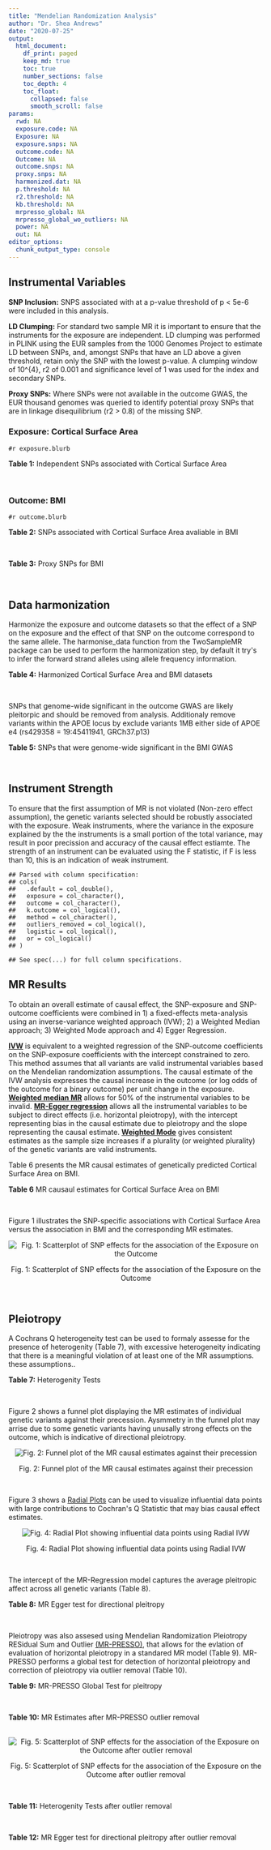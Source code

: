 ```yaml
---
title: "Mendelian Randomization Analysis"
author: "Dr. Shea Andrews"
date: "2020-07-25"
output:
  html_document:
    df_print: paged
    keep_md: true
    toc: true
    number_sections: false
    toc_depth: 4
    toc_float:
      collapsed: false
      smooth_scroll: false
params:
  rwd: NA
  exposure.code: NA
  Exposure: NA
  exposure.snps: NA
  outcome.code: NA
  Outcome: NA
  outcome.snps: NA
  proxy.snps: NA
  harmonized.dat: NA
  p.threshold: NA
  r2.threshold: NA
  kb.threshold: NA
  mrpresso_global: NA
  mrpresso_global_wo_outliers: NA
  power: NA
  out: NA
editor_options:
  chunk_output_type: console
---
```







## Instrumental Variables
**SNP Inclusion:** SNPS associated with at a p-value threshold of p < 5e-6 were included in this analysis.
<br>

**LD Clumping:** For standard two sample MR it is important to ensure that the instruments for the exposure are independent. LD clumping was performed in PLINK using the EUR samples from the 1000 Genomes Project to estimate LD between SNPs, and, amongst SNPs that have an LD above a given threshold, retain only the SNP with the lowest p-value. A clumping window of 10^{4}, r2 of 0.001 and significance level of 1 was used for the index and secondary SNPs.
<br>

**Proxy SNPs:** Where SNPs were not available in the outcome GWAS, the EUR thousand genomes was queried to identify potential proxy SNPs that are in linkage disequilibrium (r2 > 0.8) of the missing SNP.
<br>

### Exposure: Cortical Surface Area
`#r exposure.blurb`
<br>

**Table 1:** Independent SNPs associated with Cortical Surface Area
<div data-pagedtable="false">
  <script data-pagedtable-source type="application/json">
{"columns":[{"label":["SNP"],"name":[1],"type":["chr"],"align":["left"]},{"label":["CHROM"],"name":[2],"type":["dbl"],"align":["right"]},{"label":["POS"],"name":[3],"type":["dbl"],"align":["right"]},{"label":["REF"],"name":[4],"type":["chr"],"align":["left"]},{"label":["ALT"],"name":[5],"type":["chr"],"align":["left"]},{"label":["AF"],"name":[6],"type":["dbl"],"align":["right"]},{"label":["BETA"],"name":[7],"type":["dbl"],"align":["right"]},{"label":["SE"],"name":[8],"type":["dbl"],"align":["right"]},{"label":["Z"],"name":[9],"type":["dbl"],"align":["right"]},{"label":["P"],"name":[10],"type":["dbl"],"align":["right"]},{"label":["N"],"name":[11],"type":["dbl"],"align":["right"]},{"label":["TRAIT"],"name":[12],"type":["chr"],"align":["left"]}],"data":[{"1":"rs2490556","2":"1","3":"2021284","4":"T","5":"A","6":"0.3155","7":"583.9623","8":"122.1531","9":"4.780577","10":"1.748e-06","11":"32068","12":"Cortical_Surface_Area"},{"1":"rs4846200","2":"1","3":"9752648","4":"C","5":"T","6":"0.4191","7":"628.7473","8":"124.9738","9":"5.031033","10":"4.878e-07","11":"32068","12":"Cortical_Surface_Area"},{"1":"rs499688","2":"1","3":"61396649","4":"T","5":"C","6":"0.3482","7":"-583.8940","8":"123.5536","9":"-4.725840","10":"2.292e-06","11":"31582","12":"Cortical_Surface_Area"},{"1":"rs6673449","2":"1","3":"160043698","4":"A","5":"G","6":"0.5681","7":"-552.9050","8":"110.5323","9":"-5.002200","10":"5.668e-07","11":"32176","12":"Cortical_Surface_Area"},{"1":"rs12137969","2":"1","3":"242289357","4":"G","5":"A","6":"0.2412","7":"-585.5512","8":"128.0273","9":"-4.573643","10":"4.793e-06","11":"32176","12":"Cortical_Surface_Area"},{"1":"rs10927043","2":"1","3":"243762208","4":"C","5":"T","6":"0.1826","7":"719.0735","8":"141.2684","9":"5.090123","10":"3.578e-07","11":"32176","12":"Cortical_Surface_Area"},{"1":"rs57415181","2":"2","3":"48707841","4":"G","5":"C","6":"0.1447","7":"-834.6022","8":"159.4070","9":"-5.235668","10":"1.644e-07","11":"32176","12":"Cortical_Surface_Area"},{"1":"rs10496091","2":"2","3":"61482261","4":"G","5":"A","6":"0.2777","7":"-642.6331","8":"121.0228","9":"-5.310017","10":"1.096e-07","11":"32176","12":"Cortical_Surface_Area"},{"1":"rs12630663","2":"3","3":"28007315","4":"T","5":"C","6":"0.4117","7":"632.8110","8":"111.2125","9":"5.690110","10":"1.270e-08","11":"32176","12":"Cortical_Surface_Area"},{"1":"rs34464850","2":"3","3":"141721762","4":"G","5":"C","6":"0.1534","7":"1233.1854","8":"152.7201","9":"8.074807","10":"6.758e-16","11":"31984","12":"Cortical_Surface_Area"},{"1":"rs11938781","2":"4","3":"17924734","4":"T","5":"C","6":"0.1648","7":"-719.1710","8":"150.5519","9":"-4.776900","10":"1.780e-06","11":"32176","12":"Cortical_Surface_Area"},{"1":"rs10029872","2":"4","3":"40350763","4":"T","5":"C","6":"0.5251","7":"508.7590","8":"109.6122","9":"4.641440","10":"3.460e-06","11":"32176","12":"Cortical_Surface_Area"},{"1":"rs2301718","2":"4","3":"106009763","4":"G","5":"A","6":"0.2269","7":"737.2212","8":"132.3556","9":"5.570004","10":"2.547e-08","11":"32176","12":"Cortical_Surface_Area"},{"1":"rs386424","2":"5","3":"81092787","4":"T","5":"G","6":"0.3008","7":"656.5430","8":"120.0422","9":"5.469270","10":"4.519e-08","11":"32176","12":"Cortical_Surface_Area"},{"1":"rs7715167","2":"5","3":"170778824","4":"T","5":"C","6":"0.6143","7":"662.7540","8":"119.1375","9":"5.562930","10":"2.653e-08","11":"32068","12":"Cortical_Surface_Area"},{"1":"rs2802295","2":"6","3":"108926496","4":"A","5":"G","6":"0.6207","7":"714.5850","8":"112.9897","9":"6.324340","10":"2.543e-10","11":"32176","12":"Cortical_Surface_Area"},{"1":"rs11759026","2":"6","3":"126792095","4":"A","5":"G","6":"0.2376","7":"1301.5200","8":"134.6156","9":"9.668420","10":"4.106e-22","11":"31907","12":"Cortical_Surface_Area"},{"1":"rs139849708","2":"6","3":"127369230","4":"T","5":"C","6":"0.0297","7":"-2237.8300","8":"422.1224","9":"-5.301370","10":"1.149e-07","11":"22951","12":"Cortical_Surface_Area"},{"1":"rs6463758","2":"7","3":"8117636","4":"A","5":"G","6":"0.5382","7":"560.9860","8":"112.3815","9":"4.991800","10":"5.982e-07","11":"32176","12":"Cortical_Surface_Area"},{"1":"rs149352678","2":"7","3":"54920906","4":"C","5":"T","6":"0.0991","7":"967.7266","8":"191.5244","9":"5.052759","10":"4.355e-07","11":"32176","12":"Cortical_Surface_Area"},{"1":"rs42035","2":"7","3":"92239531","4":"A","5":"G","6":"0.2454","7":"-610.3230","8":"127.8222","9":"-4.774780","10":"1.799e-06","11":"32176","12":"Cortical_Surface_Area"},{"1":"rs41563","2":"7","3":"104852654","4":"G","5":"A","6":"0.3385","7":"586.6639","8":"116.3776","9":"5.041038","10":"4.630e-07","11":"32176","12":"Cortical_Surface_Area"},{"1":"rs10251751","2":"7","3":"156021770","4":"C","5":"T","6":"0.6639","7":"538.0782","8":"116.0343","9":"4.637234","10":"3.531e-06","11":"32176","12":"Cortical_Surface_Area"},{"1":"rs76650567","2":"8","3":"78242034","4":"C","5":"T","6":"0.0870","7":"-902.8657","8":"194.8981","9":"-4.632501","10":"3.613e-06","11":"32176","12":"Cortical_Surface_Area"},{"1":"rs66702753","2":"9","3":"103010947","4":"A","5":"C","6":"0.2493","7":"-593.2390","8":"128.8921","9":"-4.602600","10":"4.172e-06","11":"32176","12":"Cortical_Surface_Area"},{"1":"rs10817864","2":"9","3":"118968579","4":"C","5":"T","6":"0.5739","7":"531.0956","8":"111.2505","9":"4.773872","10":"1.807e-06","11":"32176","12":"Cortical_Surface_Area"},{"1":"rs12357321","2":"10","3":"21790476","4":"G","5":"A","6":"0.3206","7":"-698.7452","8":"119.6461","9":"-5.840100","10":"5.217e-09","11":"32176","12":"Cortical_Surface_Area"},{"1":"rs1628768","2":"10","3":"105012994","4":"T","5":"C","6":"0.2386","7":"972.9780","8":"132.0048","9":"7.370780","10":"1.696e-13","11":"32176","12":"Cortical_Surface_Area"},{"1":"rs17543864","2":"11","3":"92556100","4":"G","5":"A","6":"0.3264","7":"-623.9150","8":"116.9886","9":"-5.333126","10":"9.654e-08","11":"32176","12":"Cortical_Surface_Area"},{"1":"rs3217901","2":"12","3":"4405389","4":"A","5":"G","6":"0.4221","7":"593.5960","8":"114.7165","9":"5.174460","10":"2.286e-07","11":"32176","12":"Cortical_Surface_Area"},{"1":"rs2066827","2":"12","3":"12871099","4":"T","5":"G","6":"0.2333","7":"-862.4130","8":"159.9581","9":"-5.391500","10":"6.987e-08","11":"24138","12":"Cortical_Surface_Area"},{"1":"rs7975351","2":"12","3":"53902190","4":"G","5":"A","6":"0.4740","7":"611.0487","8":"113.5536","9":"5.381148","10":"7.401e-08","11":"31319","12":"Cortical_Surface_Area"},{"1":"rs10876864","2":"12","3":"56401085","4":"G","5":"A","6":"0.5774","7":"-628.5901","8":"112.6859","9":"-5.578250","10":"2.430e-08","11":"31319","12":"Cortical_Surface_Area"},{"1":"rs10878349","2":"12","3":"66327632","4":"A","5":"G","6":"0.5100","7":"-1039.9900","8":"110.4866","9":"-9.412850","10":"4.829e-21","11":"32176","12":"Cortical_Surface_Area"},{"1":"rs35227403","2":"12","3":"68216239","4":"T","5":"A","6":"0.0588","7":"-1271.7821","8":"253.6458","9":"-5.014008","10":"5.331e-07","11":"32176","12":"Cortical_Surface_Area"},{"1":"rs111855983","2":"12","3":"80052550","4":"T","5":"C","6":"0.1319","7":"-818.6420","8":"177.5492","9":"-4.610790","10":"4.011e-06","11":"28185","12":"Cortical_Surface_Area"},{"1":"rs2195243","2":"12","3":"102922986","4":"G","5":"C","6":"0.2196","7":"-769.2254","8":"142.2462","9":"-5.407704","10":"6.384e-08","11":"29708","12":"Cortical_Surface_Area"},{"1":"rs34011931","2":"13","3":"111077516","4":"A","5":"G","6":"0.3280","7":"538.2090","8":"117.7182","9":"4.572010","10":"4.831e-06","11":"32176","12":"Cortical_Surface_Area"},{"1":"rs6572878","2":"14","3":"23435333","4":"T","5":"C","6":"0.3997","7":"-574.9920","8":"113.9565","9":"-5.045710","10":"4.518e-07","11":"31790","12":"Cortical_Surface_Area"},{"1":"rs76801057","2":"14","3":"99728448","4":"C","5":"T","6":"0.0263","7":"2036.7834","8":"429.5486","9":"4.741683","10":"2.119e-06","11":"23846","12":"Cortical_Surface_Area"},{"1":"rs4265798","2":"16","3":"70636616","4":"T","5":"A","6":"0.9332","7":"-1221.0588","8":"263.6357","9":"-4.631614","10":"3.628e-06","11":"30025","12":"Cortical_Surface_Area"},{"1":"rs7207463","2":"17","3":"16004259","4":"A","5":"G","6":"0.5620","7":"-519.7640","8":"110.5676","9":"-4.700870","10":"2.591e-06","11":"32176","12":"Cortical_Surface_Area"},{"1":"rs6505216","2":"17","3":"29206421","4":"G","5":"T","6":"0.2375","7":"652.8106","8":"142.8638","9":"4.569461","10":"4.890e-06","11":"31430","12":"Cortical_Surface_Area"},{"1":"rs79600142","2":"17","3":"43897722","4":"T","5":"C","6":"0.2198","7":"-1696.8300","8":"143.2730","9":"-11.843300","10":"2.331e-32","11":"29435","12":"Cortical_Surface_Area"},{"1":"rs12452834","2":"17","3":"47111739","4":"C","5":"T","6":"0.3329","7":"-626.4308","8":"123.5899","9":"-5.068625","10":"4.007e-07","11":"30867","12":"Cortical_Surface_Area"},{"1":"rs1791513","2":"18","3":"22135429","4":"A","5":"G","6":"0.5263","7":"-502.3000","8":"109.5062","9":"-4.586950","10":"4.498e-06","11":"32176","12":"Cortical_Surface_Area"},{"1":"rs743038","2":"22","3":"50884075","4":"C","5":"T","6":"0.5560","7":"-532.1045","8":"115.3983","9":"-4.611025","10":"4.007e-06","11":"31216","12":"Cortical_Surface_Area"}],"options":{"columns":{"min":{},"max":[10]},"rows":{"min":[10],"max":[10]},"pages":{}}}
  </script>
</div>
<br>

### Outcome: BMI
`#r outcome.blurb`
<br>

**Table 2:** SNPs associated with Cortical Surface Area avaliable in BMI
<div data-pagedtable="false">
  <script data-pagedtable-source type="application/json">
{"columns":[{"label":["SNP"],"name":[1],"type":["chr"],"align":["left"]},{"label":["CHROM"],"name":[2],"type":["dbl"],"align":["right"]},{"label":["POS"],"name":[3],"type":["dbl"],"align":["right"]},{"label":["REF"],"name":[4],"type":["chr"],"align":["left"]},{"label":["ALT"],"name":[5],"type":["chr"],"align":["left"]},{"label":["AF"],"name":[6],"type":["dbl"],"align":["right"]},{"label":["BETA"],"name":[7],"type":["dbl"],"align":["right"]},{"label":["SE"],"name":[8],"type":["dbl"],"align":["right"]},{"label":["Z"],"name":[9],"type":["dbl"],"align":["right"]},{"label":["P"],"name":[10],"type":["dbl"],"align":["right"]},{"label":["N"],"name":[11],"type":["dbl"],"align":["right"]},{"label":["TRAIT"],"name":[12],"type":["chr"],"align":["left"]}],"data":[{"1":"rs10496091","2":"2","3":"61482261","4":"G","5":"A","6":"0.2867","7":"0.0037","8":"0.0018","9":"2.0555556","10":"3.9e-02","11":"795537","12":"BMI"},{"1":"rs12630663","2":"3","3":"28007315","4":"T","5":"C","6":"0.4115","7":"0.0035","8":"0.0018","9":"1.9444400","10":"4.3e-02","11":"687710","12":"BMI"},{"1":"rs11938781","2":"4","3":"17924734","4":"T","5":"C","6":"0.1599","7":"0.0064","8":"0.0024","9":"2.6666700","10":"6.9e-03","11":"687695","12":"BMI"},{"1":"rs10029872","2":"4","3":"40350763","4":"T","5":"C","6":"0.5157","7":"0.0010","8":"0.0017","9":"0.5882350","10":"5.6e-01","11":"684136","12":"BMI"},{"1":"rs2301718","2":"4","3":"106009763","4":"G","5":"A","6":"0.2281","7":"-0.0006","8":"0.0021","9":"-0.2857143","10":"8.0e-01","11":"668982","12":"BMI"},{"1":"rs386424","2":"5","3":"81092787","4":"T","5":"G","6":"0.2943","7":"-0.0003","8":"0.0019","9":"-0.1578950","10":"8.7e-01","11":"688749","12":"BMI"},{"1":"rs7715167","2":"5","3":"170778824","4":"T","5":"C","6":"0.6101","7":"-0.0032","8":"0.0018","9":"-1.7777800","10":"7.0e-02","11":"692347","12":"BMI"},{"1":"rs41563","2":"7","3":"104852654","4":"G","5":"A","6":"0.3400","7":"0.0043","8":"0.0018","9":"2.3888889","10":"1.8e-02","11":"690998","12":"BMI"},{"1":"rs10817864","2":"9","3":"118968579","4":"C","5":"T","6":"0.5813","7":"-0.0087","8":"0.0018","9":"-4.8333333","10":"5.9e-07","11":"688977","12":"BMI"},{"1":"rs12357321","2":"10","3":"21790476","4":"G","5":"A","6":"0.3233","7":"0.0178","8":"0.0019","9":"9.3684211","10":"1.0e-20","11":"665895","12":"BMI"},{"1":"rs2066827","2":"12","3":"12871099","4":"T","5":"G","6":"0.2411","7":"-0.0041","8":"0.0022","9":"-1.8636400","10":"6.0e-02","11":"629626","12":"BMI"},{"1":"rs10876864","2":"12","3":"56401085","4":"G","5":"A","6":"0.5938","7":"0.0114","8":"0.0017","9":"6.7058824","10":"3.8e-11","11":"692582","12":"BMI"},{"1":"rs2195243","2":"12","3":"102922986","4":"G","5":"C","6":"0.2264","7":"0.0011","8":"0.0020","9":"0.5500000","10":"5.8e-01","11":"787033","12":"BMI"},{"1":"rs7207463","2":"17","3":"16004259","4":"A","5":"G","6":"0.5621","7":"0.0120","8":"0.0017","9":"7.0588200","10":"4.4e-12","11":"689915","12":"BMI"},{"1":"rs2490556","2":"NA","3":"NA","4":"NA","5":"NA","6":"NA","7":"NA","8":"NA","9":"NA","10":"NA","11":"NA","12":"NA"},{"1":"rs4846200","2":"NA","3":"NA","4":"NA","5":"NA","6":"NA","7":"NA","8":"NA","9":"NA","10":"NA","11":"NA","12":"NA"},{"1":"rs499688","2":"NA","3":"NA","4":"NA","5":"NA","6":"NA","7":"NA","8":"NA","9":"NA","10":"NA","11":"NA","12":"NA"},{"1":"rs6673449","2":"NA","3":"NA","4":"NA","5":"NA","6":"NA","7":"NA","8":"NA","9":"NA","10":"NA","11":"NA","12":"NA"},{"1":"rs12137969","2":"NA","3":"NA","4":"NA","5":"NA","6":"NA","7":"NA","8":"NA","9":"NA","10":"NA","11":"NA","12":"NA"},{"1":"rs10927043","2":"NA","3":"NA","4":"NA","5":"NA","6":"NA","7":"NA","8":"NA","9":"NA","10":"NA","11":"NA","12":"NA"},{"1":"rs57415181","2":"NA","3":"NA","4":"NA","5":"NA","6":"NA","7":"NA","8":"NA","9":"NA","10":"NA","11":"NA","12":"NA"},{"1":"rs34464850","2":"NA","3":"NA","4":"NA","5":"NA","6":"NA","7":"NA","8":"NA","9":"NA","10":"NA","11":"NA","12":"NA"},{"1":"rs2802295","2":"NA","3":"NA","4":"NA","5":"NA","6":"NA","7":"NA","8":"NA","9":"NA","10":"NA","11":"NA","12":"NA"},{"1":"rs11759026","2":"NA","3":"NA","4":"NA","5":"NA","6":"NA","7":"NA","8":"NA","9":"NA","10":"NA","11":"NA","12":"NA"},{"1":"rs139849708","2":"NA","3":"NA","4":"NA","5":"NA","6":"NA","7":"NA","8":"NA","9":"NA","10":"NA","11":"NA","12":"NA"},{"1":"rs6463758","2":"NA","3":"NA","4":"NA","5":"NA","6":"NA","7":"NA","8":"NA","9":"NA","10":"NA","11":"NA","12":"NA"},{"1":"rs149352678","2":"NA","3":"NA","4":"NA","5":"NA","6":"NA","7":"NA","8":"NA","9":"NA","10":"NA","11":"NA","12":"NA"},{"1":"rs42035","2":"NA","3":"NA","4":"NA","5":"NA","6":"NA","7":"NA","8":"NA","9":"NA","10":"NA","11":"NA","12":"NA"},{"1":"rs10251751","2":"NA","3":"NA","4":"NA","5":"NA","6":"NA","7":"NA","8":"NA","9":"NA","10":"NA","11":"NA","12":"NA"},{"1":"rs76650567","2":"NA","3":"NA","4":"NA","5":"NA","6":"NA","7":"NA","8":"NA","9":"NA","10":"NA","11":"NA","12":"NA"},{"1":"rs66702753","2":"NA","3":"NA","4":"NA","5":"NA","6":"NA","7":"NA","8":"NA","9":"NA","10":"NA","11":"NA","12":"NA"},{"1":"rs1628768","2":"NA","3":"NA","4":"NA","5":"NA","6":"NA","7":"NA","8":"NA","9":"NA","10":"NA","11":"NA","12":"NA"},{"1":"rs17543864","2":"NA","3":"NA","4":"NA","5":"NA","6":"NA","7":"NA","8":"NA","9":"NA","10":"NA","11":"NA","12":"NA"},{"1":"rs3217901","2":"NA","3":"NA","4":"NA","5":"NA","6":"NA","7":"NA","8":"NA","9":"NA","10":"NA","11":"NA","12":"NA"},{"1":"rs7975351","2":"NA","3":"NA","4":"NA","5":"NA","6":"NA","7":"NA","8":"NA","9":"NA","10":"NA","11":"NA","12":"NA"},{"1":"rs10878349","2":"NA","3":"NA","4":"NA","5":"NA","6":"NA","7":"NA","8":"NA","9":"NA","10":"NA","11":"NA","12":"NA"},{"1":"rs35227403","2":"NA","3":"NA","4":"NA","5":"NA","6":"NA","7":"NA","8":"NA","9":"NA","10":"NA","11":"NA","12":"NA"},{"1":"rs111855983","2":"NA","3":"NA","4":"NA","5":"NA","6":"NA","7":"NA","8":"NA","9":"NA","10":"NA","11":"NA","12":"NA"},{"1":"rs34011931","2":"NA","3":"NA","4":"NA","5":"NA","6":"NA","7":"NA","8":"NA","9":"NA","10":"NA","11":"NA","12":"NA"},{"1":"rs6572878","2":"NA","3":"NA","4":"NA","5":"NA","6":"NA","7":"NA","8":"NA","9":"NA","10":"NA","11":"NA","12":"NA"},{"1":"rs76801057","2":"NA","3":"NA","4":"NA","5":"NA","6":"NA","7":"NA","8":"NA","9":"NA","10":"NA","11":"NA","12":"NA"},{"1":"rs4265798","2":"NA","3":"NA","4":"NA","5":"NA","6":"NA","7":"NA","8":"NA","9":"NA","10":"NA","11":"NA","12":"NA"},{"1":"rs6505216","2":"NA","3":"NA","4":"NA","5":"NA","6":"NA","7":"NA","8":"NA","9":"NA","10":"NA","11":"NA","12":"NA"},{"1":"rs79600142","2":"NA","3":"NA","4":"NA","5":"NA","6":"NA","7":"NA","8":"NA","9":"NA","10":"NA","11":"NA","12":"NA"},{"1":"rs12452834","2":"NA","3":"NA","4":"NA","5":"NA","6":"NA","7":"NA","8":"NA","9":"NA","10":"NA","11":"NA","12":"NA"},{"1":"rs1791513","2":"NA","3":"NA","4":"NA","5":"NA","6":"NA","7":"NA","8":"NA","9":"NA","10":"NA","11":"NA","12":"NA"},{"1":"rs743038","2":"NA","3":"NA","4":"NA","5":"NA","6":"NA","7":"NA","8":"NA","9":"NA","10":"NA","11":"NA","12":"NA"}],"options":{"columns":{"min":{},"max":[10]},"rows":{"min":[10],"max":[10]},"pages":{}}}
  </script>
</div>
<br>

**Table 3:** Proxy SNPs for BMI
<div data-pagedtable="false">
  <script data-pagedtable-source type="application/json">
{"columns":[{"label":["target_snp"],"name":[1],"type":["chr"],"align":["left"]},{"label":["proxy_snp"],"name":[2],"type":["chr"],"align":["left"]},{"label":["ld.r2"],"name":[3],"type":["dbl"],"align":["right"]},{"label":["Dprime"],"name":[4],"type":["dbl"],"align":["right"]},{"label":["PHASE"],"name":[5],"type":["chr"],"align":["left"]},{"label":["X12"],"name":[6],"type":["lgl"],"align":["right"]},{"label":["CHROM"],"name":[7],"type":["dbl"],"align":["right"]},{"label":["POS"],"name":[8],"type":["dbl"],"align":["right"]},{"label":["REF.proxy"],"name":[9],"type":["chr"],"align":["left"]},{"label":["ALT.proxy"],"name":[10],"type":["chr"],"align":["left"]},{"label":["AF"],"name":[11],"type":["dbl"],"align":["right"]},{"label":["BETA"],"name":[12],"type":["dbl"],"align":["right"]},{"label":["SE"],"name":[13],"type":["dbl"],"align":["right"]},{"label":["Z"],"name":[14],"type":["dbl"],"align":["right"]},{"label":["P"],"name":[15],"type":["dbl"],"align":["right"]},{"label":["N"],"name":[16],"type":["dbl"],"align":["right"]},{"label":["TRAIT"],"name":[17],"type":["chr"],"align":["left"]},{"label":["ref"],"name":[18],"type":["chr"],"align":["left"]},{"label":["ref.proxy"],"name":[19],"type":["chr"],"align":["left"]},{"label":["alt"],"name":[20],"type":["chr"],"align":["left"]},{"label":["alt.proxy"],"name":[21],"type":["chr"],"align":["left"]},{"label":["ALT"],"name":[22],"type":["chr"],"align":["left"]},{"label":["REF"],"name":[23],"type":["chr"],"align":["left"]},{"label":["proxy.outcome"],"name":[24],"type":["lgl"],"align":["right"]}],"data":[{"1":"rs6673449","2":"rs1321649","3":"0.814482","4":"1.000000","5":"AA/GG","6":"NA","7":"1","8":"160045972","9":"A","10":"G","11":"0.53270","12":"-0.0015","13":"0.0017","14":"-0.88235300","15":"3.9e-01","16":"686334","17":"BMI","18":"A","19":"A","20":"G","21":"G","22":"G","23":"A","24":"TRUE"},{"1":"rs10927043","2":"rs2291410","3":"0.981133","4":"1.000000","5":"TA/CC","6":"NA","7":"1","8":"243716654","9":"A","10":"C","11":"0.81970","12":"-0.0038","13":"0.0022","14":"-1.72727000","15":"8.2e-02","16":"690569","17":"BMI","18":"T","19":"A","20":"C","21":"C","22":"C","23":"T","24":"TRUE"},{"1":"rs34464850","2":"rs2271386","3":"1.000000","4":"1.000000","5":"CA/GG","6":"NA","7":"3","8":"141712708","9":"G","10":"A","11":"0.15100","12":"-0.0118","13":"0.0024","14":"-4.91666667","15":"6.5e-07","16":"692522","17":"BMI","18":"C","19":"A","20":"G","21":"G","22":"C","23":"G","24":"TRUE"},{"1":"rs2802295","2":"rs2253310","3":"1.000000","4":"1.000000","5":"AC/GG","6":"NA","7":"6","8":"108888593","9":"C","10":"G","11":"0.62510","12":"0.0161","13":"0.0018","14":"8.94444000","15":"9.8e-20","16":"690343","17":"BMI","18":"A","19":"C","20":"G","21":"G","22":"G","23":"A","24":"TRUE"},{"1":"rs6463758","2":"rs10253861","3":"0.960689","4":"0.995910","5":"AG/GA","6":"NA","7":"7","8":"8110475","9":"G","10":"A","11":"0.54790","12":"-0.0037","13":"0.0017","14":"-2.17647059","15":"3.1e-02","16":"688704","17":"BMI","18":"A","19":"G","20":"G","21":"A","22":"G","23":"A","24":"TRUE"},{"1":"rs42035","2":"rs42041","3":"0.975205","4":"1.000000","5":"GG/AC","6":"NA","7":"7","8":"92246744","9":"C","10":"G","11":"0.25240","12":"-0.0004","13":"0.0020","14":"-0.20000000","15":"8.4e-01","16":"691613","17":"BMI","18":"G","19":"G","20":"A","21":"C","22":"G","23":"A","24":"TRUE"},{"1":"rs76650567","2":"rs12677220","3":"1.000000","4":"1.000000","5":"TT/CC","6":"NA","7":"8","8":"78266342","9":"C","10":"T","11":"0.08711","12":"-0.0018","13":"0.0032","14":"-0.56250000","15":"5.7e-01","16":"691845","17":"BMI","18":"T","19":"T","20":"C","21":"C","22":"T","23":"C","24":"TRUE"},{"1":"rs66702753","2":"rs875522","3":"0.892785","4":"0.994240","5":"CA/AC","6":"NA","7":"9","8":"103044452","9":"C","10":"A","11":"0.27420","12":"-0.0061","13":"0.0019","14":"-3.21052632","15":"1.6e-03","16":"680702","17":"BMI","18":"C","19":"A","20":"A","21":"C","22":"C","23":"A","24":"TRUE"},{"1":"rs17543864","2":"rs11020063","3":"0.982096","4":"1.000000","5":"AT/GC","6":"NA","7":"11","8":"92542474","9":"C","10":"T","11":"0.33240","12":"-0.0005","13":"0.0019","14":"-0.26315789","15":"7.8e-01","16":"678203","17":"BMI","18":"A","19":"T","20":"G","21":"C","22":"A","23":"G","24":"TRUE"},{"1":"rs7975351","2":"rs784567","3":"0.809695","4":"0.947592","5":"AG/GA","6":"NA","7":"12","8":"53894465","9":"G","10":"A","11":"0.50570","12":"-0.0001","13":"0.0017","14":"-0.05882353","15":"9.6e-01","16":"680631","17":"BMI","18":"A","19":"G","20":"G","21":"A","22":"G","23":"A","24":"TRUE"},{"1":"rs10878349","2":"rs1038196","3":"0.996002","4":"1.000000","5":"AG/GC","6":"NA","7":"12","8":"66343400","9":"G","10":"C","11":"0.51320","12":"-0.0061","13":"0.0017","14":"-3.58823529","15":"4.1e-04","16":"690959","17":"BMI","18":"A","19":"G","20":"G","21":"C","22":"G","23":"A","24":"TRUE"},{"1":"rs111855983","2":"rs7308762","3":"1.000000","4":"1.000000","5":"CT/TC","6":"NA","7":"12","8":"79931070","9":"C","10":"T","11":"0.13870","12":"0.0001","13":"0.0026","14":"0.03846154","15":"9.6e-01","16":"690023","17":"BMI","18":"C","19":"T","20":"T","21":"C","22":"C","23":"T","24":"TRUE"},{"1":"rs34011931","2":"rs4600332","3":"0.842899","4":"0.990060","5":"GA/AG","6":"NA","7":"13","8":"111078872","9":"A","10":"G","11":"0.64460","12":"0.0002","13":"0.0018","14":"0.11111100","15":"8.9e-01","16":"686849","17":"BMI","18":"G","19":"A","20":"A","21":"G","22":"A","23":"G","24":"TRUE"},{"1":"rs6572878","2":"rs10140304","3":"0.987642","4":"1.000000","5":"CC/TA","6":"NA","7":"14","8":"23443514","9":"A","10":"C","11":"0.42420","12":"-0.0008","13":"0.0018","14":"-0.44444400","15":"6.4e-01","16":"683542","17":"BMI","18":"C","19":"C","20":"T","21":"A","22":"C","23":"T","24":"TRUE"},{"1":"rs4265798","2":"rs3931036","3":"0.861327","4":"0.966216","5":"TG/AA","6":"NA","7":"16","8":"70548297","9":"G","10":"A","11":"0.93428","12":"0.0199","13":"0.0034","14":"5.85294118","15":"5.7e-09","16":"691141","17":"BMI","18":"T","19":"G","20":"A","21":"A","22":"A","23":"T","24":"TRUE"},{"1":"rs79600142","2":"rs17426174","3":"1.000000","4":"1.000000","5":"CC/TG","6":"NA","7":"17","8":"43830938","9":"G","10":"C","11":"0.22050","12":"0.0034","13":"0.0021","14":"1.61904762","15":"1.0e-01","16":"692397","17":"BMI","18":"C","19":"C","20":"T","21":"G","22":"C","23":"T","24":"TRUE"},{"1":"rs1791513","2":"rs1791514","3":"0.960988","4":"1.000000","5":"AT/GC","6":"NA","7":"18","8":"22135789","9":"T","10":"C","11":"0.50770","12":"0.0068","13":"0.0017","14":"4.00000000","15":"9.7e-05","16":"680830","17":"BMI","18":"A","19":"T","20":"G","21":"C","22":"G","23":"A","24":"TRUE"},{"1":"rs2490556","2":"NA","3":"NA","4":"NA","5":"NA","6":"NA","7":"NA","8":"NA","9":"NA","10":"NA","11":"NA","12":"NA","13":"NA","14":"NA","15":"NA","16":"NA","17":"NA","18":"NA","19":"NA","20":"NA","21":"NA","22":"NA","23":"NA","24":"NA"},{"1":"rs4846200","2":"NA","3":"NA","4":"NA","5":"NA","6":"NA","7":"NA","8":"NA","9":"NA","10":"NA","11":"NA","12":"NA","13":"NA","14":"NA","15":"NA","16":"NA","17":"NA","18":"NA","19":"NA","20":"NA","21":"NA","22":"NA","23":"NA","24":"NA"},{"1":"rs499688","2":"NA","3":"NA","4":"NA","5":"NA","6":"NA","7":"NA","8":"NA","9":"NA","10":"NA","11":"NA","12":"NA","13":"NA","14":"NA","15":"NA","16":"NA","17":"NA","18":"NA","19":"NA","20":"NA","21":"NA","22":"NA","23":"NA","24":"NA"},{"1":"rs12137969","2":"NA","3":"NA","4":"NA","5":"NA","6":"NA","7":"NA","8":"NA","9":"NA","10":"NA","11":"NA","12":"NA","13":"NA","14":"NA","15":"NA","16":"NA","17":"NA","18":"NA","19":"NA","20":"NA","21":"NA","22":"NA","23":"NA","24":"NA"},{"1":"rs57415181","2":"NA","3":"NA","4":"NA","5":"NA","6":"NA","7":"NA","8":"NA","9":"NA","10":"NA","11":"NA","12":"NA","13":"NA","14":"NA","15":"NA","16":"NA","17":"NA","18":"NA","19":"NA","20":"NA","21":"NA","22":"NA","23":"NA","24":"NA"},{"1":"rs11759026","2":"NA","3":"NA","4":"NA","5":"NA","6":"NA","7":"NA","8":"NA","9":"NA","10":"NA","11":"NA","12":"NA","13":"NA","14":"NA","15":"NA","16":"NA","17":"NA","18":"NA","19":"NA","20":"NA","21":"NA","22":"NA","23":"NA","24":"NA"},{"1":"rs139849708","2":"NA","3":"NA","4":"NA","5":"NA","6":"NA","7":"NA","8":"NA","9":"NA","10":"NA","11":"NA","12":"NA","13":"NA","14":"NA","15":"NA","16":"NA","17":"NA","18":"NA","19":"NA","20":"NA","21":"NA","22":"NA","23":"NA","24":"NA"},{"1":"rs149352678","2":"NA","3":"NA","4":"NA","5":"NA","6":"NA","7":"NA","8":"NA","9":"NA","10":"NA","11":"NA","12":"NA","13":"NA","14":"NA","15":"NA","16":"NA","17":"NA","18":"NA","19":"NA","20":"NA","21":"NA","22":"NA","23":"NA","24":"NA"},{"1":"rs10251751","2":"NA","3":"NA","4":"NA","5":"NA","6":"NA","7":"NA","8":"NA","9":"NA","10":"NA","11":"NA","12":"NA","13":"NA","14":"NA","15":"NA","16":"NA","17":"NA","18":"NA","19":"NA","20":"NA","21":"NA","22":"NA","23":"NA","24":"NA"},{"1":"rs1628768","2":"NA","3":"NA","4":"NA","5":"NA","6":"NA","7":"NA","8":"NA","9":"NA","10":"NA","11":"NA","12":"NA","13":"NA","14":"NA","15":"NA","16":"NA","17":"NA","18":"NA","19":"NA","20":"NA","21":"NA","22":"NA","23":"NA","24":"NA"},{"1":"rs3217901","2":"NA","3":"NA","4":"NA","5":"NA","6":"NA","7":"NA","8":"NA","9":"NA","10":"NA","11":"NA","12":"NA","13":"NA","14":"NA","15":"NA","16":"NA","17":"NA","18":"NA","19":"NA","20":"NA","21":"NA","22":"NA","23":"NA","24":"NA"},{"1":"rs35227403","2":"NA","3":"NA","4":"NA","5":"NA","6":"NA","7":"NA","8":"NA","9":"NA","10":"NA","11":"NA","12":"NA","13":"NA","14":"NA","15":"NA","16":"NA","17":"NA","18":"NA","19":"NA","20":"NA","21":"NA","22":"NA","23":"NA","24":"NA"},{"1":"rs76801057","2":"NA","3":"NA","4":"NA","5":"NA","6":"NA","7":"NA","8":"NA","9":"NA","10":"NA","11":"NA","12":"NA","13":"NA","14":"NA","15":"NA","16":"NA","17":"NA","18":"NA","19":"NA","20":"NA","21":"NA","22":"NA","23":"NA","24":"NA"},{"1":"rs6505216","2":"NA","3":"NA","4":"NA","5":"NA","6":"NA","7":"NA","8":"NA","9":"NA","10":"NA","11":"NA","12":"NA","13":"NA","14":"NA","15":"NA","16":"NA","17":"NA","18":"NA","19":"NA","20":"NA","21":"NA","22":"NA","23":"NA","24":"NA"},{"1":"rs12452834","2":"NA","3":"NA","4":"NA","5":"NA","6":"NA","7":"NA","8":"NA","9":"NA","10":"NA","11":"NA","12":"NA","13":"NA","14":"NA","15":"NA","16":"NA","17":"NA","18":"NA","19":"NA","20":"NA","21":"NA","22":"NA","23":"NA","24":"NA"},{"1":"rs743038","2":"NA","3":"NA","4":"NA","5":"NA","6":"NA","7":"NA","8":"NA","9":"NA","10":"NA","11":"NA","12":"NA","13":"NA","14":"NA","15":"NA","16":"NA","17":"NA","18":"NA","19":"NA","20":"NA","21":"NA","22":"NA","23":"NA","24":"NA"}],"options":{"columns":{"min":{},"max":[10]},"rows":{"min":[10],"max":[10]},"pages":{}}}
  </script>
</div>
<br>

## Data harmonization
Harmonize the exposure and outcome datasets so that the effect of a SNP on the exposure and the effect of that SNP on the outcome correspond to the same allele. The harmonise_data function from the TwoSampleMR package can be used to perform the harmonization step, by default it try's to infer the forward strand alleles using allele frequency information.
<br>

**Table 4:** Harmonized Cortical Surface Area and BMI datasets
<div data-pagedtable="false">
  <script data-pagedtable-source type="application/json">
{"columns":[{"label":["SNP"],"name":[1],"type":["chr"],"align":["left"]},{"label":["effect_allele.exposure"],"name":[2],"type":["chr"],"align":["left"]},{"label":["other_allele.exposure"],"name":[3],"type":["chr"],"align":["left"]},{"label":["effect_allele.outcome"],"name":[4],"type":["chr"],"align":["left"]},{"label":["other_allele.outcome"],"name":[5],"type":["chr"],"align":["left"]},{"label":["beta.exposure"],"name":[6],"type":["dbl"],"align":["right"]},{"label":["beta.outcome"],"name":[7],"type":["dbl"],"align":["right"]},{"label":["eaf.exposure"],"name":[8],"type":["dbl"],"align":["right"]},{"label":["eaf.outcome"],"name":[9],"type":["dbl"],"align":["right"]},{"label":["remove"],"name":[10],"type":["lgl"],"align":["right"]},{"label":["palindromic"],"name":[11],"type":["lgl"],"align":["right"]},{"label":["ambiguous"],"name":[12],"type":["lgl"],"align":["right"]},{"label":["id.outcome"],"name":[13],"type":["chr"],"align":["left"]},{"label":["chr.outcome"],"name":[14],"type":["dbl"],"align":["right"]},{"label":["pos.outcome"],"name":[15],"type":["dbl"],"align":["right"]},{"label":["se.outcome"],"name":[16],"type":["dbl"],"align":["right"]},{"label":["z.outcome"],"name":[17],"type":["dbl"],"align":["right"]},{"label":["pval.outcome"],"name":[18],"type":["dbl"],"align":["right"]},{"label":["samplesize.outcome"],"name":[19],"type":["dbl"],"align":["right"]},{"label":["outcome"],"name":[20],"type":["chr"],"align":["left"]},{"label":["mr_keep.outcome"],"name":[21],"type":["lgl"],"align":["right"]},{"label":["pval_origin.outcome"],"name":[22],"type":["chr"],"align":["left"]},{"label":["chr.exposure"],"name":[23],"type":["dbl"],"align":["right"]},{"label":["pos.exposure"],"name":[24],"type":["dbl"],"align":["right"]},{"label":["se.exposure"],"name":[25],"type":["dbl"],"align":["right"]},{"label":["z.exposure"],"name":[26],"type":["dbl"],"align":["right"]},{"label":["pval.exposure"],"name":[27],"type":["dbl"],"align":["right"]},{"label":["samplesize.exposure"],"name":[28],"type":["dbl"],"align":["right"]},{"label":["exposure"],"name":[29],"type":["chr"],"align":["left"]},{"label":["mr_keep.exposure"],"name":[30],"type":["lgl"],"align":["right"]},{"label":["pval_origin.exposure"],"name":[31],"type":["chr"],"align":["left"]},{"label":["id.exposure"],"name":[32],"type":["chr"],"align":["left"]},{"label":["action"],"name":[33],"type":["dbl"],"align":["right"]},{"label":["mr_keep"],"name":[34],"type":["lgl"],"align":["right"]},{"label":["pt"],"name":[35],"type":["dbl"],"align":["right"]},{"label":["pleitropy_keep"],"name":[36],"type":["lgl"],"align":["right"]},{"label":["mrpresso_RSSobs"],"name":[37],"type":["dbl"],"align":["right"]},{"label":["mrpresso_pval"],"name":[38],"type":["chr"],"align":["left"]},{"label":["mrpresso_keep"],"name":[39],"type":["lgl"],"align":["right"]}],"data":[{"1":"rs10029872","2":"C","3":"T","4":"C","5":"T","6":"508.7590","7":"0.0010","8":"0.5251","9":"0.51570","10":"FALSE","11":"FALSE","12":"FALSE","13":"M1kq08","14":"4","15":"40350763","16":"0.0017","17":"0.58823500","18":"5.6e-01","19":"684136","20":"Yengo2018bmi","21":"TRUE","22":"reported","23":"4","24":"40350763","25":"109.6122","26":"4.641440","27":"3.460e-06","28":"32176","29":"Grasby2020surfarea","30":"TRUE","31":"reported","32":"VOdC78","33":"2","34":"TRUE","35":"5e-06","36":"TRUE","37":"2.010441e-06","38":"1","39":"TRUE"},{"1":"rs10496091","2":"A","3":"G","4":"A","5":"G","6":"-642.6331","7":"0.0037","8":"0.2777","9":"0.28670","10":"FALSE","11":"FALSE","12":"FALSE","13":"M1kq08","14":"2","15":"61482261","16":"0.0018","17":"2.05555556","18":"3.9e-02","19":"795537","20":"Yengo2018bmi","21":"TRUE","22":"reported","23":"2","24":"61482261","25":"121.0228","26":"-5.310017","27":"1.096e-07","28":"32176","29":"Grasby2020surfarea","30":"TRUE","31":"reported","32":"VOdC78","33":"2","34":"TRUE","35":"5e-06","36":"TRUE","37":"1.106129e-05","38":"1","39":"TRUE"},{"1":"rs10817864","2":"T","3":"C","4":"T","5":"C","6":"531.0956","7":"-0.0087","8":"0.5739","9":"0.58130","10":"FALSE","11":"FALSE","12":"FALSE","13":"M1kq08","14":"9","15":"118968579","16":"0.0018","17":"-4.83333333","18":"5.9e-07","19":"688977","20":"Yengo2018bmi","21":"TRUE","22":"reported","23":"9","24":"118968579","25":"111.2505","26":"4.773872","27":"1.807e-06","28":"32176","29":"Grasby2020surfarea","30":"TRUE","31":"reported","32":"VOdC78","33":"2","34":"TRUE","35":"5e-06","36":"TRUE","37":"7.213332e-05","38":"<0.0026","39":"FALSE"},{"1":"rs10876864","2":"A","3":"G","4":"A","5":"G","6":"-628.5901","7":"0.0114","8":"0.5774","9":"0.59380","10":"FALSE","11":"FALSE","12":"FALSE","13":"M1kq08","14":"12","15":"56401085","16":"0.0017","17":"6.70588235","18":"3.8e-11","19":"692582","20":"Yengo2018bmi","21":"TRUE","22":"reported","23":"12","24":"56401085","25":"112.6859","26":"-5.578250","27":"2.430e-08","28":"31319","29":"Grasby2020surfarea","30":"TRUE","31":"reported","32":"VOdC78","33":"2","34":"TRUE","35":"5e-06","36":"FALSE","37":"NA","38":"NA","39":"NA"},{"1":"rs10878349","2":"G","3":"A","4":"G","5":"A","6":"-1039.9900","7":"-0.0061","8":"0.5100","9":"0.51320","10":"FALSE","11":"FALSE","12":"FALSE","13":"M1kq08","14":"12","15":"66343400","16":"0.0017","17":"-3.58823529","18":"4.1e-04","19":"690959","20":"Yengo2018bmi","21":"TRUE","22":"reported","23":"12","24":"66327632","25":"110.4866","26":"-9.412850","27":"4.829e-21","28":"32176","29":"Grasby2020surfarea","30":"TRUE","31":"reported","32":"VOdC78","33":"2","34":"TRUE","35":"5e-06","36":"TRUE","37":"5.833823e-05","38":"<0.0026","39":"FALSE"},{"1":"rs10927043","2":"T","3":"C","4":"T","5":"C","6":"719.0735","7":"0.0038","8":"0.1826","9":"0.18030","10":"FALSE","11":"FALSE","12":"FALSE","13":"M1kq08","14":"1","15":"243716654","16":"0.0022","17":"-1.72727000","18":"8.2e-02","19":"690569","20":"Yengo2018bmi","21":"TRUE","22":"reported","23":"1","24":"243762208","25":"141.2684","26":"5.090123","27":"3.578e-07","28":"32176","29":"Grasby2020surfarea","30":"TRUE","31":"reported","32":"VOdC78","33":"2","34":"TRUE","35":"5e-06","36":"TRUE","37":"1.997228e-05","38":"1","39":"TRUE"},{"1":"rs111855983","2":"C","3":"T","4":"C","5":"T","6":"-818.6420","7":"0.0001","8":"0.1319","9":"0.13870","10":"FALSE","11":"FALSE","12":"FALSE","13":"M1kq08","14":"12","15":"79931070","16":"0.0026","17":"0.03846154","18":"9.6e-01","19":"690023","20":"Yengo2018bmi","21":"TRUE","22":"reported","23":"12","24":"80052550","25":"177.5492","26":"-4.610790","27":"4.011e-06","28":"28185","29":"Grasby2020surfarea","30":"TRUE","31":"reported","32":"VOdC78","33":"2","34":"TRUE","35":"5e-06","36":"TRUE","37":"2.836367e-07","38":"1","39":"TRUE"},{"1":"rs11938781","2":"C","3":"T","4":"C","5":"T","6":"-719.1710","7":"0.0064","8":"0.1648","9":"0.15990","10":"FALSE","11":"FALSE","12":"FALSE","13":"M1kq08","14":"4","15":"17924734","16":"0.0024","17":"2.66667000","18":"6.9e-03","19":"687695","20":"Yengo2018bmi","21":"TRUE","22":"reported","23":"4","24":"17924734","25":"150.5519","26":"-4.776900","27":"1.780e-06","28":"32176","29":"Grasby2020surfarea","30":"TRUE","31":"reported","32":"VOdC78","33":"2","34":"TRUE","35":"5e-06","36":"TRUE","37":"3.597811e-05","38":"0.3432","39":"TRUE"},{"1":"rs12357321","2":"A","3":"G","4":"A","5":"G","6":"-698.7452","7":"0.0178","8":"0.3206","9":"0.32330","10":"FALSE","11":"FALSE","12":"FALSE","13":"M1kq08","14":"10","15":"21790476","16":"0.0019","17":"9.36842105","18":"1.0e-20","19":"665895","20":"Yengo2018bmi","21":"TRUE","22":"reported","23":"10","24":"21790476","25":"119.6461","26":"-5.840100","27":"5.217e-09","28":"32176","29":"Grasby2020surfarea","30":"TRUE","31":"reported","32":"VOdC78","33":"2","34":"TRUE","35":"5e-06","36":"FALSE","37":"NA","38":"NA","39":"NA"},{"1":"rs12630663","2":"C","3":"T","4":"C","5":"T","6":"632.8110","7":"0.0035","8":"0.4117","9":"0.41150","10":"FALSE","11":"FALSE","12":"FALSE","13":"M1kq08","14":"3","15":"28007315","16":"0.0018","17":"1.94444000","18":"4.3e-02","19":"687710","20":"Yengo2018bmi","21":"TRUE","22":"reported","23":"3","24":"28007315","25":"111.2125","26":"5.690110","27":"1.270e-08","28":"32176","29":"Grasby2020surfarea","30":"TRUE","31":"reported","32":"VOdC78","33":"2","34":"TRUE","35":"5e-06","36":"TRUE","37":"1.690806e-05","38":"0.546","39":"TRUE"},{"1":"rs17543864","2":"A","3":"G","4":"A","5":"G","6":"-623.9150","7":"-0.0005","8":"0.3264","9":"0.33240","10":"FALSE","11":"FALSE","12":"FALSE","13":"M1kq08","14":"11","15":"92542474","16":"0.0019","17":"-0.26315789","18":"7.8e-01","19":"678203","20":"Yengo2018bmi","21":"TRUE","22":"reported","23":"11","24":"92556100","25":"116.9886","26":"-5.333126","27":"9.654e-08","28":"32176","29":"Grasby2020surfarea","30":"TRUE","31":"reported","32":"VOdC78","33":"2","34":"TRUE","35":"5e-06","36":"TRUE","37":"9.997705e-07","38":"1","39":"TRUE"},{"1":"rs1791513","2":"G","3":"A","4":"G","5":"A","6":"-502.3000","7":"0.0068","8":"0.5263","9":"0.50770","10":"FALSE","11":"FALSE","12":"FALSE","13":"M1kq08","14":"18","15":"22135789","16":"0.0017","17":"4.00000000","18":"9.7e-05","19":"680830","20":"Yengo2018bmi","21":"TRUE","22":"reported","23":"18","24":"22135429","25":"109.5062","26":"-4.586950","27":"4.498e-06","28":"32176","29":"Grasby2020surfarea","30":"TRUE","31":"reported","32":"VOdC78","33":"2","34":"TRUE","35":"5e-06","36":"TRUE","37":"4.318210e-05","38":"<0.0026","39":"FALSE"},{"1":"rs2066827","2":"G","3":"T","4":"G","5":"T","6":"-862.4130","7":"-0.0041","8":"0.2333","9":"0.24110","10":"FALSE","11":"FALSE","12":"FALSE","13":"M1kq08","14":"12","15":"12871099","16":"0.0022","17":"-1.86364000","18":"6.0e-02","19":"629626","20":"Yengo2018bmi","21":"TRUE","22":"reported","23":"12","24":"12871099","25":"159.9581","26":"-5.391500","27":"6.987e-08","28":"24138","29":"Grasby2020surfarea","30":"TRUE","31":"reported","32":"VOdC78","33":"2","34":"TRUE","35":"5e-06","36":"TRUE","37":"2.452181e-05","38":"0.6084","39":"TRUE"},{"1":"rs2195243","2":"C","3":"G","4":"C","5":"G","6":"-769.2254","7":"0.0011","8":"0.2196","9":"0.22640","10":"FALSE","11":"TRUE","12":"FALSE","13":"M1kq08","14":"12","15":"102922986","16":"0.0020","17":"0.55000000","18":"5.8e-01","19":"787033","20":"Yengo2018bmi","21":"TRUE","22":"reported","23":"12","24":"102922986","25":"142.2462","26":"-5.407704","27":"6.384e-08","28":"29708","29":"Grasby2020surfarea","30":"TRUE","31":"reported","32":"VOdC78","33":"2","34":"TRUE","35":"5e-06","36":"TRUE","37":"2.912344e-07","38":"1","39":"TRUE"},{"1":"rs2301718","2":"A","3":"G","4":"A","5":"G","6":"737.2212","7":"-0.0006","8":"0.2269","9":"0.22810","10":"FALSE","11":"FALSE","12":"FALSE","13":"M1kq08","14":"4","15":"106009763","16":"0.0021","17":"-0.28571429","18":"8.0e-01","19":"668982","20":"Yengo2018bmi","21":"TRUE","22":"reported","23":"4","24":"106009763","25":"132.3556","26":"5.570004","27":"2.547e-08","28":"32176","29":"Grasby2020surfarea","30":"TRUE","31":"reported","32":"VOdC78","33":"2","34":"TRUE","35":"5e-06","36":"TRUE","37":"1.961009e-09","38":"1","39":"TRUE"},{"1":"rs2802295","2":"G","3":"A","4":"G","5":"A","6":"714.5850","7":"0.0161","8":"0.6207","9":"0.62510","10":"FALSE","11":"FALSE","12":"FALSE","13":"M1kq08","14":"6","15":"108888593","16":"0.0018","17":"8.94444000","18":"9.8e-20","19":"690343","20":"Yengo2018bmi","21":"TRUE","22":"reported","23":"6","24":"108926496","25":"112.9897","26":"6.324340","27":"2.543e-10","28":"32176","29":"Grasby2020surfarea","30":"TRUE","31":"reported","32":"VOdC78","33":"2","34":"TRUE","35":"5e-06","36":"FALSE","37":"NA","38":"NA","39":"NA"},{"1":"rs34011931","2":"G","3":"A","4":"G","5":"A","6":"538.2090","7":"-0.0002","8":"0.3280","9":"0.35540","10":"FALSE","11":"FALSE","12":"FALSE","13":"M1kq08","14":"13","15":"111078872","16":"0.0018","17":"0.11111100","18":"8.9e-01","19":"686849","20":"Yengo2018bmi","21":"TRUE","22":"reported","23":"13","24":"111077516","25":"117.7182","26":"4.572010","27":"4.831e-06","28":"32176","29":"Grasby2020surfarea","30":"TRUE","31":"reported","32":"VOdC78","33":"2","34":"TRUE","35":"5e-06","36":"TRUE","37":"4.482932e-08","38":"1","39":"TRUE"},{"1":"rs34464850","2":"C","3":"G","4":"C","5":"G","6":"1233.1854","7":"-0.0118","8":"0.1534","9":"0.15100","10":"FALSE","11":"TRUE","12":"FALSE","13":"M1kq08","14":"3","15":"141712708","16":"0.0024","17":"-4.91666667","18":"6.5e-07","19":"692522","20":"Yengo2018bmi","21":"TRUE","22":"reported","23":"3","24":"141721762","25":"152.7201","26":"8.074807","27":"6.758e-16","28":"31984","29":"Grasby2020surfarea","30":"TRUE","31":"reported","32":"VOdC78","33":"2","34":"TRUE","35":"5e-06","36":"TRUE","37":"1.364037e-04","38":"<0.0026","39":"FALSE"},{"1":"rs386424","2":"G","3":"T","4":"G","5":"T","6":"656.5430","7":"-0.0003","8":"0.3008","9":"0.29430","10":"FALSE","11":"FALSE","12":"FALSE","13":"M1kq08","14":"5","15":"81092787","16":"0.0019","17":"-0.15789500","18":"8.7e-01","19":"688749","20":"Yengo2018bmi","21":"TRUE","22":"reported","23":"5","24":"81092787","25":"120.0422","26":"5.469270","27":"4.519e-08","28":"32176","29":"Grasby2020surfarea","30":"TRUE","31":"reported","32":"VOdC78","33":"2","34":"TRUE","35":"5e-06","36":"TRUE","37":"4.102338e-08","38":"1","39":"TRUE"},{"1":"rs41563","2":"A","3":"G","4":"A","5":"G","6":"586.6639","7":"0.0043","8":"0.3385","9":"0.34000","10":"FALSE","11":"FALSE","12":"FALSE","13":"M1kq08","14":"7","15":"104852654","16":"0.0018","17":"2.38888889","18":"1.8e-02","19":"690998","20":"Yengo2018bmi","21":"TRUE","22":"reported","23":"7","24":"104852654","25":"116.3776","26":"5.041038","27":"4.630e-07","28":"32176","29":"Grasby2020surfarea","30":"TRUE","31":"reported","32":"VOdC78","33":"2","34":"TRUE","35":"5e-06","36":"TRUE","37":"2.381179e-05","38":"0.1872","39":"TRUE"},{"1":"rs42035","2":"G","3":"A","4":"G","5":"A","6":"-610.3230","7":"-0.0004","8":"0.2454","9":"0.25240","10":"FALSE","11":"FALSE","12":"FALSE","13":"M1kq08","14":"7","15":"92246744","16":"0.0020","17":"-0.20000000","18":"8.4e-01","19":"691613","20":"Yengo2018bmi","21":"TRUE","22":"reported","23":"7","24":"92239531","25":"127.8222","26":"-4.774780","27":"1.799e-06","28":"32176","29":"Grasby2020surfarea","30":"TRUE","31":"reported","32":"VOdC78","33":"2","34":"TRUE","35":"5e-06","36":"TRUE","37":"7.794738e-07","38":"1","39":"TRUE"},{"1":"rs4265798","2":"A","3":"T","4":"A","5":"T","6":"-1221.0588","7":"0.0199","8":"0.9332","9":"0.93428","10":"FALSE","11":"TRUE","12":"FALSE","13":"M1kq08","14":"16","15":"70548297","16":"0.0034","17":"5.85294118","18":"5.7e-09","19":"691141","20":"Yengo2018bmi","21":"TRUE","22":"reported","23":"16","24":"70636616","25":"263.6357","26":"-4.631614","27":"3.628e-06","28":"30025","29":"Grasby2020surfarea","30":"TRUE","31":"reported","32":"VOdC78","33":"2","34":"TRUE","35":"5e-06","36":"FALSE","37":"NA","38":"NA","39":"NA"},{"1":"rs6463758","2":"G","3":"A","4":"G","5":"A","6":"560.9860","7":"-0.0037","8":"0.5382","9":"0.54790","10":"FALSE","11":"FALSE","12":"FALSE","13":"M1kq08","14":"7","15":"8110475","16":"0.0017","17":"-2.17647059","18":"3.1e-02","19":"688704","20":"Yengo2018bmi","21":"TRUE","22":"reported","23":"7","24":"8117636","25":"112.3815","26":"4.991800","27":"5.982e-07","28":"32176","29":"Grasby2020surfarea","30":"TRUE","31":"reported","32":"VOdC78","33":"2","34":"TRUE","35":"5e-06","36":"TRUE","37":"1.137478e-05","38":"1","39":"TRUE"},{"1":"rs6572878","2":"C","3":"T","4":"C","5":"T","6":"-574.9920","7":"-0.0008","8":"0.3997","9":"0.42420","10":"FALSE","11":"FALSE","12":"FALSE","13":"M1kq08","14":"14","15":"23443514","16":"0.0018","17":"-0.44444400","18":"6.4e-01","19":"683542","20":"Yengo2018bmi","21":"TRUE","22":"reported","23":"14","24":"23435333","25":"113.9565","26":"-5.045710","27":"4.518e-07","28":"31790","29":"Grasby2020surfarea","30":"TRUE","31":"reported","32":"VOdC78","33":"2","34":"TRUE","35":"5e-06","36":"TRUE","37":"1.609352e-06","38":"1","39":"TRUE"},{"1":"rs66702753","2":"C","3":"A","4":"C","5":"A","6":"-593.2390","7":"-0.0061","8":"0.2493","9":"0.27420","10":"FALSE","11":"FALSE","12":"FALSE","13":"M1kq08","14":"9","15":"103044452","16":"0.0019","17":"-3.21052632","18":"1.6e-03","19":"680702","20":"Yengo2018bmi","21":"TRUE","22":"reported","23":"9","24":"103010947","25":"128.8921","26":"-4.602600","27":"4.172e-06","28":"32176","29":"Grasby2020surfarea","30":"TRUE","31":"reported","32":"VOdC78","33":"2","34":"TRUE","35":"5e-06","36":"TRUE","37":"4.516778e-05","38":"0.0208","39":"FALSE"},{"1":"rs6673449","2":"G","3":"A","4":"G","5":"A","6":"-552.9050","7":"-0.0015","8":"0.5681","9":"0.53270","10":"FALSE","11":"FALSE","12":"FALSE","13":"M1kq08","14":"1","15":"160045972","16":"0.0017","17":"-0.88235300","18":"3.9e-01","19":"686334","20":"Yengo2018bmi","21":"TRUE","22":"reported","23":"1","24":"160043698","25":"110.5323","26":"-5.002200","27":"5.668e-07","28":"32176","29":"Grasby2020surfarea","30":"TRUE","31":"reported","32":"VOdC78","33":"2","34":"TRUE","35":"5e-06","36":"TRUE","37":"3.891752e-06","38":"1","39":"TRUE"},{"1":"rs7207463","2":"G","3":"A","4":"G","5":"A","6":"-519.7640","7":"0.0120","8":"0.5620","9":"0.56210","10":"FALSE","11":"FALSE","12":"FALSE","13":"M1kq08","14":"17","15":"16004259","16":"0.0017","17":"7.05882000","18":"4.4e-12","19":"689915","20":"Yengo2018bmi","21":"TRUE","22":"reported","23":"17","24":"16004259","25":"110.5676","26":"-4.700870","27":"2.591e-06","28":"32176","29":"Grasby2020surfarea","30":"TRUE","31":"reported","32":"VOdC78","33":"2","34":"TRUE","35":"5e-06","36":"FALSE","37":"NA","38":"NA","39":"NA"},{"1":"rs76650567","2":"T","3":"C","4":"T","5":"C","6":"-902.8657","7":"-0.0018","8":"0.0870","9":"0.08711","10":"FALSE","11":"FALSE","12":"FALSE","13":"M1kq08","14":"8","15":"78266342","16":"0.0032","17":"-0.56250000","18":"5.7e-01","19":"691845","20":"Yengo2018bmi","21":"TRUE","22":"reported","23":"8","24":"78242034","25":"194.8981","26":"-4.632501","27":"3.613e-06","28":"32176","29":"Grasby2020surfarea","30":"TRUE","31":"reported","32":"VOdC78","33":"2","34":"TRUE","35":"5e-06","36":"TRUE","37":"6.428427e-06","38":"1","39":"TRUE"},{"1":"rs7715167","2":"C","3":"T","4":"C","5":"T","6":"662.7540","7":"-0.0032","8":"0.6143","9":"0.61010","10":"FALSE","11":"FALSE","12":"FALSE","13":"M1kq08","14":"5","15":"170778824","16":"0.0018","17":"-1.77778000","18":"7.0e-02","19":"692347","20":"Yengo2018bmi","21":"TRUE","22":"reported","23":"5","24":"170778824","25":"119.1375","26":"5.562930","27":"2.653e-08","28":"32068","29":"Grasby2020surfarea","30":"TRUE","31":"reported","32":"VOdC78","33":"2","34":"TRUE","35":"5e-06","36":"TRUE","37":"7.834104e-06","38":"1","39":"TRUE"},{"1":"rs79600142","2":"C","3":"T","4":"C","5":"T","6":"-1696.8300","7":"0.0034","8":"0.2198","9":"0.22050","10":"FALSE","11":"FALSE","12":"FALSE","13":"M1kq08","14":"17","15":"43830938","16":"0.0021","17":"1.61904762","18":"1.0e-01","19":"692397","20":"Yengo2018bmi","21":"TRUE","22":"reported","23":"17","24":"43897722","25":"143.2730","26":"-11.843300","27":"2.331e-32","28":"29435","29":"Grasby2020surfarea","30":"TRUE","31":"reported","32":"VOdC78","33":"2","34":"TRUE","35":"5e-06","36":"TRUE","37":"6.537017e-06","38":"1","39":"TRUE"},{"1":"rs7975351","2":"A","3":"G","4":"A","5":"G","6":"611.0487","7":"0.0001","8":"0.4740","9":"0.49430","10":"FALSE","11":"FALSE","12":"FALSE","13":"M1kq08","14":"12","15":"53894465","16":"0.0017","17":"-0.05882353","18":"9.6e-01","19":"680631","20":"Yengo2018bmi","21":"TRUE","22":"reported","23":"12","24":"53902190","25":"113.5536","26":"5.381148","27":"7.401e-08","28":"31319","29":"Grasby2020surfarea","30":"TRUE","31":"reported","32":"VOdC78","33":"2","34":"TRUE","35":"5e-06","36":"TRUE","37":"3.382167e-07","38":"1","39":"TRUE"}],"options":{"columns":{"min":{},"max":[10]},"rows":{"min":[10],"max":[10]},"pages":{}}}
  </script>
</div>
<br>

SNPs that genome-wide significant in the outcome GWAS are likely pleitorpic and should be removed from analysis. Additionaly remove variants within the APOE locus by exclude variants 1MB either side of APOE e4 (rs429358 = 19:45411941, GRCh37.p13)
<br>


**Table 5:** SNPs that were genome-wide significant in the BMI GWAS
<div data-pagedtable="false">
  <script data-pagedtable-source type="application/json">
{"columns":[{"label":["SNP"],"name":[1],"type":["chr"],"align":["left"]},{"label":["chr.outcome"],"name":[2],"type":["dbl"],"align":["right"]},{"label":["pos.outcome"],"name":[3],"type":["dbl"],"align":["right"]},{"label":["pval.exposure"],"name":[4],"type":["dbl"],"align":["right"]},{"label":["pval.outcome"],"name":[5],"type":["dbl"],"align":["right"]}],"data":[{"1":"rs10876864","2":"12","3":"56401085","4":"2.430e-08","5":"3.8e-11"},{"1":"rs12357321","2":"10","3":"21790476","4":"5.217e-09","5":"1.0e-20"},{"1":"rs2802295","2":"6","3":"108888593","4":"2.543e-10","5":"9.8e-20"},{"1":"rs4265798","2":"16","3":"70548297","4":"3.628e-06","5":"5.7e-09"},{"1":"rs7207463","2":"17","3":"16004259","4":"2.591e-06","5":"4.4e-12"}],"options":{"columns":{"min":{},"max":[10]},"rows":{"min":[10],"max":[10]},"pages":{}}}
  </script>
</div>
<br>


## Instrument Strength
To ensure that the first assumption of MR is not violated (Non-zero effect assumption), the genetic variants selected should be robustly associated with the exposure. Weak instruments, where the variance in the exposure explained by the the instruments is a small portion of the total variance, may result in poor precission and accuracy of the causal effect estiamte. The strength of an instrument can be evaluated using the F statistic, if F is less than 10, this is an indication of weak instrument.


```
## Parsed with column specification:
## cols(
##   .default = col_double(),
##   exposure = col_character(),
##   outcome = col_character(),
##   k.outcome = col_logical(),
##   method = col_character(),
##   outliers_removed = col_logical(),
##   logistic = col_logical(),
##   or = col_logical()
## )
```

```
## See spec(...) for full column specifications.
```

<div data-pagedtable="false">
  <script data-pagedtable-source type="application/json">
{"columns":[{"label":["outliers_removed"],"name":[1],"type":["lgl"],"align":["right"]},{"label":["pve.exposure"],"name":[2],"type":["dbl"],"align":["right"]},{"label":["F"],"name":[3],"type":["dbl"],"align":["right"]},{"label":["Alpha"],"name":[4],"type":["dbl"],"align":["right"]},{"label":["NCP"],"name":[5],"type":["dbl"],"align":["right"]},{"label":["Power"],"name":[6],"type":["dbl"],"align":["right"]}],"data":[{"1":"FALSE","2":"0.02645249","3":"35.19930","4":"0.05","5":"4.318572","6":"0.5470539"},{"1":"TRUE","2":"0.01989564","3":"32.56332","4":"0.05","5":"1.346434","6":"0.2128733"}],"options":{"columns":{"min":{},"max":[10]},"rows":{"min":[10],"max":[10]},"pages":{}}}
  </script>
</div>

##  MR Results
To obtain an overall estimate of causal effect, the SNP-exposure and SNP-outcome coefficients were combined in 1) a fixed-effects meta-analysis using an inverse-variance weighted approach (IVW); 2) a Weighted Median approach; 3) Weighted Mode approach and 4) Egger Regression.


[**IVW**](https://doi.org/10.1002/gepi.21758) is equivalent to a weighted regression of the SNP-outcome coefficients on the SNP-exposure coefficients with the intercept constrained to zero. This method assumes that all variants are valid instrumental variables based on the Mendelian randomization assumptions. The causal estimate of the IVW analysis expresses the causal increase in the outcome (or log odds of the outcome for a binary outcome) per unit change in the exposure. [**Weighted median MR**](https://doi.org/10.1002/gepi.21965) allows for 50% of the instrumental variables to be invalid. [**MR-Egger regression**](https://doi.org/10.1093/ije/dyw220) allows all the instrumental variables to be subject to direct effects (i.e. horizontal pleiotropy), with the intercept representing bias in the causal estimate due to pleiotropy and the slope representing the causal estimate. [**Weighted Mode**](https://doi.org/10.1093/ije/dyx102) gives consistent estimates as the sample size increases if a plurality (or weighted plurality) of the genetic variants are valid instruments.
<br>



Table 6 presents the MR causal estimates of genetically predicted Cortical Surface Area on BMI.
<br>

**Table 6** MR causaul estimates for Cortical Surface Area on BMI
<div data-pagedtable="false">
  <script data-pagedtable-source type="application/json">
{"columns":[{"label":["id.exposure"],"name":[1],"type":["chr"],"align":["left"]},{"label":["id.outcome"],"name":[2],"type":["chr"],"align":["left"]},{"label":["outcome"],"name":[3],"type":["fctr"],"align":["left"]},{"label":["exposure"],"name":[4],"type":["fctr"],"align":["left"]},{"label":["method"],"name":[5],"type":["fctr"],"align":["left"]},{"label":["nsnp"],"name":[6],"type":["int"],"align":["right"]},{"label":["b"],"name":[7],"type":["dbl"],"align":["right"]},{"label":["se"],"name":[8],"type":["dbl"],"align":["right"]},{"label":["pval"],"name":[9],"type":["dbl"],"align":["right"]}],"data":[{"1":"VOdC78","2":"M1kq08","3":"Yengo2018bmi","4":"Grasby2020surfarea","5":"Inverse variance weighted (fixed effects)","6":"26","7":"-7.557466e-07","8":"5.129014e-07","9":"0.1406234"},{"1":"VOdC78","2":"M1kq08","3":"Yengo2018bmi","4":"Grasby2020surfarea","5":"Weighted median","6":"26","7":"-4.069542e-07","8":"9.117237e-07","9":"0.6553395"},{"1":"VOdC78","2":"M1kq08","3":"Yengo2018bmi","4":"Grasby2020surfarea","5":"Weighted mode","6":"26","7":"-5.331726e-07","8":"1.271283e-06","9":"0.6785078"},{"1":"VOdC78","2":"M1kq08","3":"Yengo2018bmi","4":"Grasby2020surfarea","5":"MR Egger","6":"26","7":"-9.997851e-07","8":"3.571772e-06","9":"0.7819427"}],"options":{"columns":{"min":{},"max":[10]},"rows":{"min":[10],"max":[10]},"pages":{}}}
  </script>
</div>
<br>

Figure 1 illustrates the SNP-specific associations with Cortical Surface Area versus the association in BMI and the corresponding MR estimates.
<br>

<div class="figure" style="text-align: center">
<img src="/sc/arion/projects/LOAD/shea/Projects/MR_ADPhenome/results/MR_ADbidir/Grasby2020surfarea/Yengo2018bmi/Grasby2020surfarea_5e-6_Yengo2018bmi_MR_Analaysis_files/figure-html/scatter_plot-1.png" alt="Fig. 1: Scatterplot of SNP effects for the association of the Exposure on the Outcome"  />
<p class="caption">Fig. 1: Scatterplot of SNP effects for the association of the Exposure on the Outcome</p>
</div>
<br>


## Pleiotropy
A Cochrans Q heterogeneity test can be used to formaly assesse for the presence of heterogenity (Table 7), with excessive heterogeneity indicating that there is a meaningful violation of at least one of the MR assumptions.
these assumptions..
<br>

**Table 7:** Heterogenity Tests
<div data-pagedtable="false">
  <script data-pagedtable-source type="application/json">
{"columns":[{"label":["id.exposure"],"name":[1],"type":["chr"],"align":["left"]},{"label":["id.outcome"],"name":[2],"type":["chr"],"align":["left"]},{"label":["outcome"],"name":[3],"type":["fctr"],"align":["left"]},{"label":["exposure"],"name":[4],"type":["fctr"],"align":["left"]},{"label":["method"],"name":[5],"type":["fctr"],"align":["left"]},{"label":["Q"],"name":[6],"type":["dbl"],"align":["right"]},{"label":["Q_df"],"name":[7],"type":["dbl"],"align":["right"]},{"label":["Q_pval"],"name":[8],"type":["dbl"],"align":["right"]}],"data":[{"1":"VOdC78","2":"M1kq08","3":"Yengo2018bmi","4":"Grasby2020surfarea","5":"MR Egger","6":"124.4930","7":"24","8":"1.525840e-15"},{"1":"VOdC78","2":"M1kq08","3":"Yengo2018bmi","4":"Grasby2020surfarea","5":"Inverse variance weighted","6":"124.5201","7":"25","8":"3.506087e-15"}],"options":{"columns":{"min":{},"max":[10]},"rows":{"min":[10],"max":[10]},"pages":{}}}
  </script>
</div>
<br>

Figure 2 shows a funnel plot displaying the MR estimates of individual genetic variants against their precession. Aysmmetry in the funnel plot may arrise due to some genetic variants having unusally strong effects on the outcome, which is indicative of directional pleiotropy.
<br>

<div class="figure" style="text-align: center">
<img src="/sc/arion/projects/LOAD/shea/Projects/MR_ADPhenome/results/MR_ADbidir/Grasby2020surfarea/Yengo2018bmi/Grasby2020surfarea_5e-6_Yengo2018bmi_MR_Analaysis_files/figure-html/funnel_plot-1.png" alt="Fig. 2: Funnel plot of the MR causal estimates against their precession"  />
<p class="caption">Fig. 2: Funnel plot of the MR causal estimates against their precession</p>
</div>
<br>

Figure 3 shows a [Radial Plots](https://github.com/WSpiller/RadialMR) can be used to visualize influential data points with large contributions to Cochran's Q Statistic that may bias causal effect estimates.



<div class="figure" style="text-align: center">
<img src="/sc/arion/projects/LOAD/shea/Projects/MR_ADPhenome/results/MR_ADbidir/Grasby2020surfarea/Yengo2018bmi/Grasby2020surfarea_5e-6_Yengo2018bmi_MR_Analaysis_files/figure-html/Radial_Plot-1.png" alt="Fig. 4: Radial Plot showing influential data points using Radial IVW"  />
<p class="caption">Fig. 4: Radial Plot showing influential data points using Radial IVW</p>
</div>
<br>

The intercept of the MR-Regression model captures the average pleitropic affect across all genetic variants (Table 8).
<br>

**Table 8:** MR Egger test for directional pleitropy
<div data-pagedtable="false">
  <script data-pagedtable-source type="application/json">
{"columns":[{"label":["id.exposure"],"name":[1],"type":["chr"],"align":["left"]},{"label":["id.outcome"],"name":[2],"type":["chr"],"align":["left"]},{"label":["outcome"],"name":[3],"type":["fctr"],"align":["left"]},{"label":["exposure"],"name":[4],"type":["fctr"],"align":["left"]},{"label":["egger_intercept"],"name":[5],"type":["dbl"],"align":["right"]},{"label":["se"],"name":[6],"type":["dbl"],"align":["right"]},{"label":["pval"],"name":[7],"type":["dbl"],"align":["right"]}],"data":[{"1":"VOdC78","2":"M1kq08","3":"Yengo2018bmi","4":"Grasby2020surfarea","5":"0.0001899323","6":"0.002626993","7":"0.9429621"}],"options":{"columns":{"min":{},"max":[10]},"rows":{"min":[10],"max":[10]},"pages":{}}}
  </script>
</div>
<br>

Pleiotropy was also assesed using Mendelian Randomization Pleiotropy RESidual Sum and Outlier [(MR-PRESSO)](https://doi.org/10.1038/s41588-018-0099-7), that allows for the evlation of evaluation of horizontal pleiotropy in a standared MR model (Table 9). MR-PRESSO performs a global test for detection of horizontal pleiotropy and correction of pleiotropy via outlier removal (Table 10).
<br>

**Table 9:** MR-PRESSO Global Test for pleitropy
<div data-pagedtable="false">
  <script data-pagedtable-source type="application/json">
{"columns":[{"label":["id.exposure"],"name":[1],"type":["chr"],"align":["left"]},{"label":["id.outcome"],"name":[2],"type":["chr"],"align":["left"]},{"label":["outcome"],"name":[3],"type":["chr"],"align":["left"]},{"label":["exposure"],"name":[4],"type":["chr"],"align":["left"]},{"label":["pt"],"name":[5],"type":["dbl"],"align":["right"]},{"label":["outliers_removed"],"name":[6],"type":["lgl"],"align":["right"]},{"label":["n_outliers"],"name":[7],"type":["dbl"],"align":["right"]},{"label":["RSSobs"],"name":[8],"type":["dbl"],"align":["right"]},{"label":["pval"],"name":[9],"type":["chr"],"align":["left"]}],"data":[{"1":"VOdC78","2":"M1kq08","3":"Yengo2018bmi","4":"Grasby2020surfarea","5":"5e-06","6":"FALSE","7":"5","8":"136.7378","9":"<1e-04"}],"options":{"columns":{"min":{},"max":[10]},"rows":{"min":[10],"max":[10]},"pages":{}}}
  </script>
</div>
<br>


**Table 10:** MR Estimates after MR-PRESSO outlier removal
<div data-pagedtable="false">
  <script data-pagedtable-source type="application/json">
{"columns":[{"label":["id.exposure"],"name":[1],"type":["chr"],"align":["left"]},{"label":["id.outcome"],"name":[2],"type":["chr"],"align":["left"]},{"label":["outcome"],"name":[3],"type":["fctr"],"align":["left"]},{"label":["exposure"],"name":[4],"type":["fctr"],"align":["left"]},{"label":["method"],"name":[5],"type":["fctr"],"align":["left"]},{"label":["nsnp"],"name":[6],"type":["int"],"align":["right"]},{"label":["b"],"name":[7],"type":["dbl"],"align":["right"]},{"label":["se"],"name":[8],"type":["dbl"],"align":["right"]},{"label":["pval"],"name":[9],"type":["dbl"],"align":["right"]}],"data":[{"1":"VOdC78","2":"M1kq08","3":"Yengo2018bmi","4":"Grasby2020surfarea","5":"Inverse variance weighted (fixed effects)","6":"21","7":"-3.237740e-07","8":"5.881147e-07","9":"0.5819568"},{"1":"VOdC78","2":"M1kq08","3":"Yengo2018bmi","4":"Grasby2020surfarea","5":"Weighted median","6":"21","7":"-4.507777e-07","8":"9.359770e-07","9":"0.6300816"},{"1":"VOdC78","2":"M1kq08","3":"Yengo2018bmi","4":"Grasby2020surfarea","5":"Weighted mode","6":"21","7":"-9.978724e-07","8":"1.110269e-06","9":"0.3794705"},{"1":"VOdC78","2":"M1kq08","3":"Yengo2018bmi","4":"Grasby2020surfarea","5":"MR Egger","6":"21","7":"-2.607613e-06","8":"2.624262e-06","9":"0.3328774"}],"options":{"columns":{"min":{},"max":[10]},"rows":{"min":[10],"max":[10]},"pages":{}}}
  </script>
</div>
<br>

<div class="figure" style="text-align: center">
<img src="/sc/arion/projects/LOAD/shea/Projects/MR_ADPhenome/results/MR_ADbidir/Grasby2020surfarea/Yengo2018bmi/Grasby2020surfarea_5e-6_Yengo2018bmi_MR_Analaysis_files/figure-html/scatter_plot_outlier-1.png" alt="Fig. 5: Scatterplot of SNP effects for the association of the Exposure on the Outcome after outlier removal"  />
<p class="caption">Fig. 5: Scatterplot of SNP effects for the association of the Exposure on the Outcome after outlier removal</p>
</div>
<br>

**Table 11:** Heterogenity Tests after outlier removal
<div data-pagedtable="false">
  <script data-pagedtable-source type="application/json">
{"columns":[{"label":["id.exposure"],"name":[1],"type":["chr"],"align":["left"]},{"label":["id.outcome"],"name":[2],"type":["chr"],"align":["left"]},{"label":["outcome"],"name":[3],"type":["fctr"],"align":["left"]},{"label":["exposure"],"name":[4],"type":["fctr"],"align":["left"]},{"label":["method"],"name":[5],"type":["fctr"],"align":["left"]},{"label":["Q"],"name":[6],"type":["dbl"],"align":["right"]},{"label":["Q_df"],"name":[7],"type":["dbl"],"align":["right"]},{"label":["Q_pval"],"name":[8],"type":["dbl"],"align":["right"]}],"data":[{"1":"VOdC78","2":"M1kq08","3":"Yengo2018bmi","4":"Grasby2020surfarea","5":"MR Egger","6":"37.98725","7":"19","8":"0.005956905"},{"1":"VOdC78","2":"M1kq08","3":"Yengo2018bmi","4":"Grasby2020surfarea","5":"Inverse variance weighted","6":"39.67054","7":"20","8":"0.005496789"}],"options":{"columns":{"min":{},"max":[10]},"rows":{"min":[10],"max":[10]},"pages":{}}}
  </script>
</div>
<br>

**Table 12:** MR Egger test for directional pleitropy after outlier removal
<div data-pagedtable="false">
  <script data-pagedtable-source type="application/json">
{"columns":[{"label":["id.exposure"],"name":[1],"type":["chr"],"align":["left"]},{"label":["id.outcome"],"name":[2],"type":["chr"],"align":["left"]},{"label":["outcome"],"name":[3],"type":["fctr"],"align":["left"]},{"label":["exposure"],"name":[4],"type":["fctr"],"align":["left"]},{"label":["egger_intercept"],"name":[5],"type":["dbl"],"align":["right"]},{"label":["se"],"name":[6],"type":["dbl"],"align":["right"]},{"label":["pval"],"name":[7],"type":["dbl"],"align":["right"]}],"data":[{"1":"VOdC78","2":"M1kq08","3":"Yengo2018bmi","4":"Grasby2020surfarea","5":"0.001733905","6":"0.00188968","7":"0.3703477"}],"options":{"columns":{"min":{},"max":[10]},"rows":{"min":[10],"max":[10]},"pages":{}}}
  </script>
</div>
<br>
